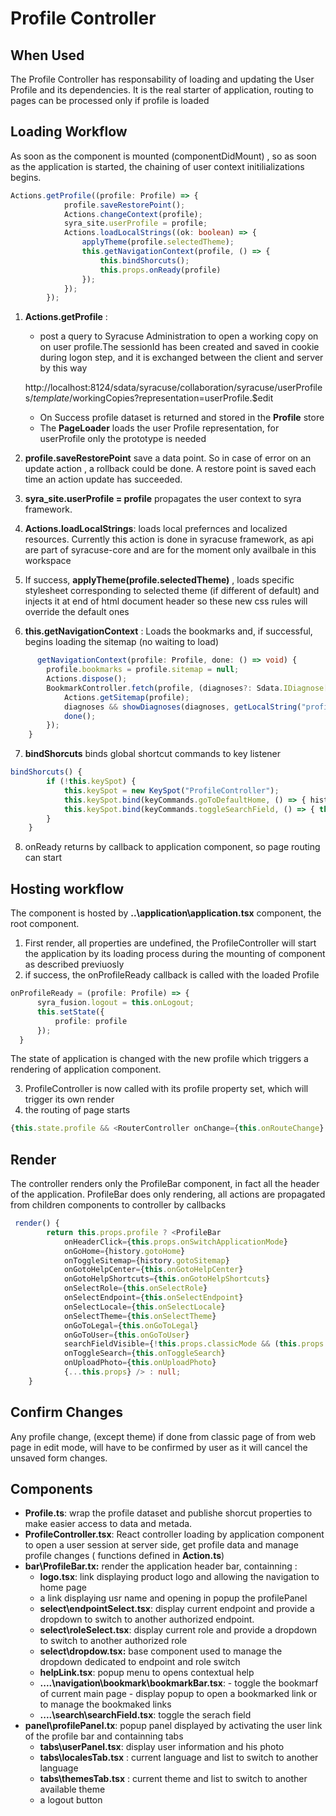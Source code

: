 # Profile Controller

## When Used
The Profile Controller has responsability of loading and updating the User Profile and its dependencies. It is the real starter of application, routing to pages can be processed only if profile is loaded

## Loading Workflow
As soon as the component is mounted (componentDidMount) , so as soon as the application is started, the chaining of user context initilializations begins.

```typescript
Actions.getProfile((profile: Profile) => {
            profile.saveRestorePoint();
            Actions.changeContext(profile);
            syra_site.userProfile = profile;
            Actions.loadLocalStrings((ok: boolean) => {
                applyTheme(profile.selectedTheme);
                this.getNavigationContext(profile, () => {
                    this.bindShorcuts();
                    this.props.onReady(profile)
                });
            });
        });
```

 1. **Actions.getProfile** : 
	* post a query to Syracuse Administration to open a working copy on on user profile.The sessionId has been created and saved in cookie during logon step, and it is exchanged between the client and server by this way 

    http://localhost:8124/sdata/syracuse/collaboration/syracuse/userProfiles/$template/$workingCopies?representation=userProfile.$edit

  
	* On Success profile dataset is returned and stored in the **Profile** store
	* The **PageLoader** loads the user Profile representation, for userProfile only the prototype is needed
	
 2.  **profile.saveRestorePoint** save a data point. So in case of error on an update action , a rollback could be done. A restore point is saved each time an action update has succeeded.
 3. **syra_site.userProfile = profile** propagates the user context to syra framework.
 4. **Actions.loadLocalStrings**: loads local prefernces and localized resources. Currently this action is done in syracuse framework, as api are part  of syracuse-core and are for the moment only availbale in this workspace
 5. If success, **applyTheme(profile.selectedTheme)** , loads specific stylesheet corresponding to selected theme (if different of default) and injects it at end of html document header so these new css rules will override the default ones
 6. **this.getNavigationContext** : Loads the bookmarks and, if successful, begins loading the sitemap (no waiting to load)
```typescript
      getNavigationContext(profile: Profile, done: () => void) {
        profile.bookmarks = profile.sitemap = null;
        Actions.dispose();
        BookmarkController.fetch(profile, (diagnoses?: Sdata.IDiagnose[]) => {
            Actions.getSitemap(profile);
            diagnoses && showDiagnoses(diagnoses, getLocalString("profile_bookmarks_fetch_failed"));
            done();
        });
    }
```
7. **bindShorcuts** binds global shortcut commands to key listener
```typescript
bindShorcuts() {
        if (!this.keySpot) {
            this.keySpot = new KeySpot("ProfileController");
            this.keySpot.bind(keyCommands.goToDefaultHome, () => { history.gotoHome(); return true; });
            this.keySpot.bind(keyCommands.toggleSearchField, () => { this.onToggleSearch(); return true; });
        }
    }
```
8. onReady returns by callback to application component, so page routing can start

## Hosting workflow
The component is hosted by **..\application\application.tsx** component, the root component.
1. First render, all properties are undefined, the ProfileController will start the application by its loading process during the mounting of component as described previuosly
2. if success, the onProfileReady callback is called with the loaded Profile
```typescript
onProfileReady = (profile: Profile) => {
      syra_fusion.logout = this.onLogout;
      this.setState({
          profile: profile
      });
  }
```
The state of application is changed with the new profile which triggers a rendering of application component.

3. ProfileController is now called with its profile property set, which will trigger its own render
4. the routing of page starts
```typescript
{this.state.profile && <RouterController onChange={this.onRouteChange} />}
```

## Render
The controller renders only the ProfileBar component, in fact all the header of the application. ProfileBar does only rendering, all actions are propagated from children components to controller by callbacks
```typescript
 render() {
        return this.props.profile ? <ProfileBar
            onHeaderClick={this.props.onSwitchApplicationMode}
            onGoHome={history.gotoHome}
            onToggleSitemap={history.gotoSitemap}
            onGotoHelpCenter={this.onGotoHelpCenter}
            onGotoHelpShortcuts={this.onGotoHelpShortcuts}
            onSelectRole={this.onSelectRole}
            onSelectEndpoint={this.onSelectEndpoint}
            onSelectLocale={this.onSelectLocale}
            onSelectTheme={this.onSelectTheme}
            onGoToLegal={this.onGoToLegal}
            onGoToUser={this.onGoToUser}
            searchFieldVisible={!this.props.classicMode && (this.props.searchFacet || this.state.searchFieldVisible)}
            onToggleSearch={this.onToggleSearch}
            onUploadPhoto={this.onUploadPhoto}
            {...this.props} /> : null;
    }
```

## Confirm Changes
Any profile change, (except theme) if done from classic page of from web page in edit mode, will have to be confirmed by user as it will cancel the unsaved form changes.

## Components
 - **Profile.ts**: wrap the profile dataset and publishe shorcut properties to make easier access to data and metada.
 - **ProfileController.tsx**: React controller loading by application component to open a user session at server side, get profile data and manage profile changes ( functions defined in  **Action.ts**)
 - **bar\ProfileBar.tx:** render the application header bar, containning :
	 - **logo.tsx**: link displaying product logo and allowing the navigation to home page
	 - a link displaying usr name and opening in popup the profilePanel
	 - **select\endpointSelect.tsx**: display current endpoint and provide a dropdown to switch to another authorized endpoint.
	 - **select\roleSelect.tsx**: display current role and provide a dropdown to switch to another authorized role
	 - **select\dropdow.tsx:** base component used to manage the dropdown dedicated to endpoint and role switch
	 - **helpLink.tsx**: popup menu to opens contextual help 
	 - **..\..\navigation\bookmark\bookmarkBar.tsx**: 
			 - toggle the bookmarf of current main page
			 - display popup to open a bookmarked link or to manage the bookmaked links
	 - **..\..\search\searchField.tsx**: toggle the serach field
 - **panel\profilePanel.tx**: popup panel displayed by activating the user link of the profile bar and containning tabs 
	 - **tabs\userPanel.tsx**: display  user information and his photo 
	 - **tabs\localesTab.tsx** : current language and list to switch to another language
	 - **tabs\themesTab.tsx** : current theme and list to switch to another available theme
	 - a logout button
		 
